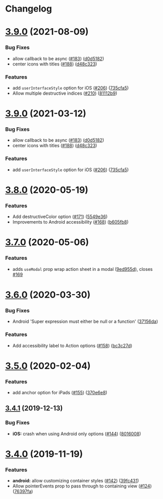 # Changelog

# [3.9.0](https://github.com/expo/react-native-action-sheet/compare/v3.8.0...v3.9.0) (2021-08-09)


### Bug Fixes

* allow callback to be async ([#183](https://github.com/expo/react-native-action-sheet/issues/183)) ([d0d5182](https://github.com/expo/react-native-action-sheet/commit/d0d518278028556a80deec3d9b57c332b82ba28d))
* center icons with titles ([#188](https://github.com/expo/react-native-action-sheet/issues/188)) ([d48c323](https://github.com/expo/react-native-action-sheet/commit/d48c323e4563363c8683c427d1803e1ff4cddcb5))


### Features

* add `userInterfaceStyle` option for iOS ([#206](https://github.com/expo/react-native-action-sheet/issues/206)) ([735cfa5](https://github.com/expo/react-native-action-sheet/commit/735cfa54ba1bfd90139671489aca525fdbd59626))
* Allow multiple destructive indices ([#210](https://github.com/expo/react-native-action-sheet/issues/210)) ([81112b9](https://github.com/expo/react-native-action-sheet/commit/81112b9553dc34725e2708b02b64b7a5e5c57509))

# [3.9.0](https://github.com/expo/react-native-action-sheet/compare/v3.8.0...v3.9.0) (2021-03-12)


### Bug Fixes

* allow callback to be async ([#183](https://github.com/expo/react-native-action-sheet/issues/183)) ([d0d5182](https://github.com/expo/react-native-action-sheet/commit/d0d518278028556a80deec3d9b57c332b82ba28d))
* center icons with titles ([#188](https://github.com/expo/react-native-action-sheet/issues/188)) ([d48c323](https://github.com/expo/react-native-action-sheet/commit/d48c323e4563363c8683c427d1803e1ff4cddcb5))


### Features

* add `userInterfaceStyle` option for iOS ([#206](https://github.com/expo/react-native-action-sheet/issues/206)) ([735cfa5](https://github.com/expo/react-native-action-sheet/commit/735cfa54ba1bfd90139671489aca525fdbd59626))

# [3.8.0](https://github.com/expo/react-native-action-sheet/compare/v3.7.0...v3.8.0) (2020-05-19)


### Features

* Add destructiveColor option ([#171](https://github.com/expo/react-native-action-sheet/issues/171)) ([5549e36](https://github.com/expo/react-native-action-sheet/commit/5549e36a92d8afcc0ce2bf6a601e83209b5ce080))
* Improvements to Android accessibility ([#168](https://github.com/expo/react-native-action-sheet/issues/168)) ([b605fb8](https://github.com/expo/react-native-action-sheet/commit/b605fb8a3b6421c244f7f18d934bb5ea0753d461))

# [3.7.0](https://github.com/expo/react-native-action-sheet/compare/v3.6.0...v3.7.0) (2020-05-06)


### Features

* adds `useModal` prop wrap action sheet in a modal ([9ed955d](https://github.com/expo/react-native-action-sheet/commit/9ed955dbba7259cbcf5e31ef3d4ed091ae4a3145)), closes [#169](https://github.com/expo/react-native-action-sheet/issues/169)

# [3.6.0](https://github.com/expo/react-native-action-sheet/compare/v3.5.0...v3.6.0) (2020-03-30)


### Bug Fixes

* Android 'Super expression must either be null or a function' ([37156da](https://github.com/expo/react-native-action-sheet/commit/37156dacf114aa5146da153db9ee00c1aea8eaca))


### Features

* Add accessibility label to Action options ([#158](https://github.com/expo/react-native-action-sheet/issues/158)) ([bc3c27d](https://github.com/expo/react-native-action-sheet/commit/bc3c27d767a5657032b73f70aa1aacfea0481f66))

# [3.5.0](https://github.com/expo/react-native-action-sheet/compare/v3.4.1...v3.5.0) (2020-02-04)


### Features

* add anchor option for iPads ([#155](https://github.com/expo/react-native-action-sheet/issues/155)) ([370e6e8](https://github.com/expo/react-native-action-sheet/commit/370e6e855fbacbfc683cc6ab16304f26c159e6b5))

## [3.4.1](https://github.com/expo/react-native-action-sheet/compare/v3.4.0...v3.4.1) (2019-12-13)


### Bug Fixes

* **iOS:** crash when using Android only options ([#144](https://github.com/expo/react-native-action-sheet/issues/144)) ([8016008](https://github.com/expo/react-native-action-sheet/commit/8016008781cbe418dc03f04a324d5e5ef5bcdaa7))

# [3.4.0](https://github.com/expo/react-native-action-sheet/compare/v3.3.2...v3.4.0) (2019-11-19)


### Features

* **android:** allow customizing container styles ([#142](https://github.com/expo/react-native-action-sheet/issues/142)) ([39fc431](https://github.com/expo/react-native-action-sheet/commit/39fc431c97cb0ec03ab2a8386bd1b836d9f1cd2f))
* Allow pointerEvents prop to pass through to containing view ([#124](https://github.com/expo/react-native-action-sheet/issues/124)) ([76397fa](https://github.com/expo/react-native-action-sheet/commit/76397fa7c4bff7318780ac72600156d753fad3f0))
